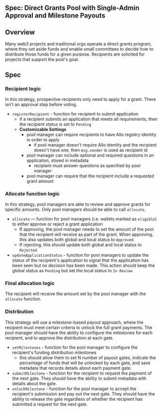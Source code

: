 Spec: Direct Grants Pool with Single-Admin Approval and Milestone Payouts
---------------------------------

## Overview 
Many web3 projects and traditional orgs operate a direct grants program, where they set aside funds and enable small committees to decide how to distribute those funds for a given purpose. Recipients are solicited for projects that support the pool's goal.

## Spec
### Recipient logic
In this strategy, prospective recipients only need to apply for a grant. There isn't an approval step before voting. 
- `registerRecipient` - function for recipient to submit application
    - if a recipient submits an application that meets all requirements, then the recipient status is set to `Pending`
    - **Customizable Settings**
        - pool manager can require recipients to have Allo registry identity in order to apply
            - if pool manager doesn't require Allo identity and the recipient doesn't have one, then `msg.sender` is used as recipient id
        - pool manager can include optional and required questions in an application, stored in metadata
            - recipient must answer questions as specified by pool manager
        - pool manager can require that the recipient include a requested grant amount

### Allocate function logic
In this strategy, pool managers are able to review and approve grants for specific amounts. Only pool managers should be able to call `allocate`.
- `allocate` — function for pool managers (i.e. wallets marked as `eligible`) to either approve or reject a grant application
    - If approving, the pool manager needs to set the amount of the pool that the recipient will receive as part of the grant. When approving, this also updates both global and local status to `Approved`
    - If rejecting, this should update both global and local status to `Rejected`
- `updateApplicationStatus` - function for pool managers to update the status of the recipient's application to signal that the application has been seen but no decision has been made. This action should keep the global status as `Pending` but set the local status to `In Review`

### Final allocation logic
The recipient will receive the amount set by the pool manager with the `allocate` function. 

### Distribution
This strategy will use a milestone-based payout approach, where the recipient must meet certain criteria to unlock the full grant payments. The pool manager should have the ability to configure the milestones for each recipient, and to approve the distribution at each gate. 
- `setMilestones` - function for the pool manager to configure the recipient's funding distribution milestones
    - this should allow them to set N number of payout gates, indicate the percentage of funds that will be unlocked by each gate, and save metadata that records details about each payment gate.
- `submitMilestone` - function for the recipient to request the payment of the next gate. They should have the ability to submit metadata with details about the gate. 
- `unlockMilestone` - function for the pool manager to accept the recipient's submission and pay out the next gate. They should have the ability to release the gate regardless of whether the recipient has submitted a request for the next gate. 
